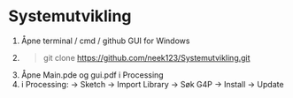 # Systemutvikling

1. Åpne terminal / cmd / github GUI for Windows
2. > git clone https://github.com/neek123/Systemutvikling.git
3. Åpne Main.pde og gui.pdf i Processing
4. i Processing: -> Sketch -> Import Library -> Søk G4P -> Install -> Update



